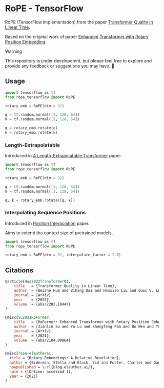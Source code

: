 # RoPE - TensorFlow
RoPE (TensorFlow implementation) from the paper [Transformer Quality in Linear Time](https://arxiv.org/pdf/2202.10447.pdf).

Based on the original work of paper [Enhanced Transformer with Rotary Position Embedding](https://arxiv.org/pdf/2104.09864.pdf).

> [!WARNING]
> This repository is under developemnt, but please feel free to explore and provide any feedback or suggestions you may have. :construction:

## Usage

```python
import tensorflow as tf
from rope_tensorflow import RoPE

rotary_emb = RoPE(dim = 32)

q = tf.random.normal([1, 128, 64])
k = tf.random.normal([1, 128, 64])

q = rotary_emb.rotate(q)
k = rotary_emb.rotate(k)
```

### Length-Extrapolatable
Introduced in [A Length-Extrapolatable Transformer](https://arxiv.org/pdf/2212.10554.pdf) paper.

```python
import tensorflow as tf
from rope_tensorflow import RoPE

rotary_emb = RoPE(dim = 32)

q = tf.random.normal([1, 128, 64])
k = tf.random.normal([1, 128, 64])

q, k = rotary_emb.rotate([q, k])
```

### Interpolating Sequence Positions
Introduced in [Position Interpolation](https://arxiv.org/pdf/2306.15595.pdf) paper.

Aims to extend the context size of pretrained models.

```python
import tensorflow as tf
from rope_tensorflow import RoPE

rotary_emb = RoPE(dim = 32, interpolate_factor = 2.0)
```

## Citations

```bibtex
@article{Hua2022TransformerQI,
    title   = {Transformer Quality in Linear Time},
    author  = {Weizhe Hua and Zihang Dai and Hanxiao Liu and Quoc V. Le},
    journal = {ArXiv},
    year    = {2022},
    volume  = {abs/2202.10447}
}
```

```bibtex
@misc{Su2021RoFormer,
    title   = {RoFormer: Enhanced Transformer with Rotary Position Embedding}, 
    author  = {Jianlin Su and Yu Lu and Shengfeng Pan and Bo Wen and Yunfeng Liu},
    journal = {ArXiv},
    year    = {2021},
    volume  = {abs/2104.09864}
}
```

```bibtex
@misc{rope-eleutherai,
  title = {Rotary Embeddings: A Relative Revolution},
  author = {Biderman, Stella and Black, Sid and Foster, Charles and Gao, Leo and Hallahan, Eric and He, Horace and Wang, Ben and Wang, Phil},
  howpublished = \url{blog.eleuther.ai/},
  note = {[Online; accessed ]},
  year = {2021}
}
```

